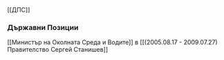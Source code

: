 [[ДПС]]

### Държавни Позиции
[[Министър на Околната Среда и Водите]] в [[(2005.08.17 - 2009.07.27) Правителство Сергей Станишев]]